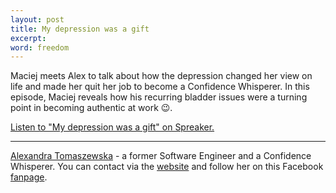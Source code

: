 ```yaml
---
layout: post
title: My depression was a gift
excerpt: 
word: freedom
---
```


Maciej meets Alex to talk about how the depression changed her view on life and made her quit her job to become a Confidence Whisperer. In this episode, Maciej reveals how his recurring bladder issues were a turning point in becoming authentic at work 😉.

<a class="spreaker-player" href="https://www.spreaker.com/episode/41107269" data-resource="episode_id=41107269" data-width="100%" data-height="200px" data-theme="light" data-playlist="false" data-playlist-continuous="false" data-autoplay="false" data-live-autoplay="false" data-chapters-image="true" data-episode-image-position="right" data-hide-logo="false" data-hide-likes="false" data-hide-comments="false" data-hide-sharing="false" data-hide-download="true">Listen to "My depression was a gift" on Spreaker.</a>
<script async src="https://widget.spreaker.com/widgets.js"></script>

---

[Alexandra Tomaszewska](https://www.facebook.com/AlexUnchainedYou) - a former Software Engineer and a Confidence Whisperer. You can contact via the [website](https://alextomaszewska.com) and follow her on this Facebook [fanpage](https://www.facebook.com/AlexUnchainedYou).



